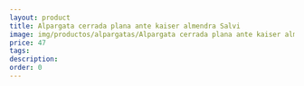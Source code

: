 ```yaml
---
layout: product
title: Alpargata cerrada plana ante kaiser almendra Salvi 
image: img/productos/alpargatas/Alpargata cerrada plana ante kaiser almendra Salvi =47.webp
price: 47
tags: 
description: 
order: 0
---
```

